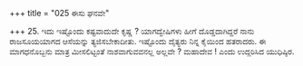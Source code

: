 +++
title = "025 ಈಸು ಘನವೇ"

+++
25. ಇದು ಇಷ್ಟೊಂದು ಕಷ್ಟವಾದುದೇ ಕೃಷ್ಣ ? ಯಾಗದ್ವೇಷಿಗಳು ಹೀಗೆ ದೊಡ್ಡದಾಗಿದ್ದರೆ ನಾನು ರಾಜಸೂಯಯಾಗದ ಆಸೆಯನ್ನು ತ್ಯಜಿಸಬೇಕಾದೀತು. ಇಷ್ಟೊಂದು ದೈತ್ಯರು ನಿನ್ನ ಕೈಯಿಂದ ಹತರಾದರು. ಈ ಮಾಗಧನೊಬ್ಬನು ಮಾತ್ರ ಮೀಸಲಿಟ್ಟಂತೆ ನಾಶವಾಗುವವನಲ್ಲ ಅಲ್ಲವೇ ? ಮಹಾದೇವ ! ಎಂದು ಉದ್ಗರಿಸಿದ ಯುಧಿಷ್ಠಿರ.